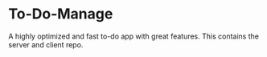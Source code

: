 # To-Do-Manage
A highly optimized and fast to-do app with great features.
This contains the server and client repo.
